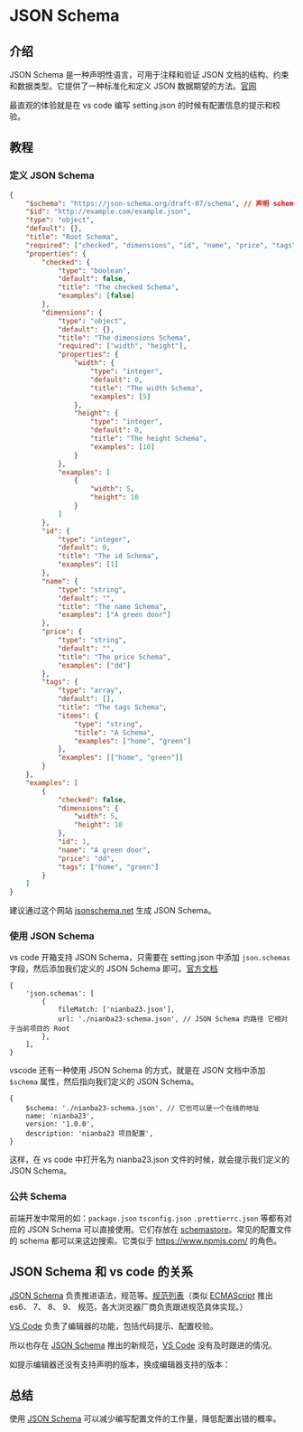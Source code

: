 # JSON Schema

## 介绍

JSON Schema 是一种声明性语言，可用于注释和验证 JSON 文档的结构、约束和数据类型。它提供了一种标准化和定义 JSON 数据期望的方法。[官网](https://json-schema.org/overview/what-is-jsonschema)

最直观的体验就是在 vs code 编写 setting.json 的时候有配置信息的提示和校验。

## 教程

### 定义 JSON Schema

```json
{
    "$schema": "https://json-schema.org/draft-07/schema", // 声明 schema 的版本（需要目标编辑器支持）
    "$id": "http://example.com/example.json",
    "type": "object",
    "default": {},
    "title": "Root Schema",
    "required": ["checked", "dimensions", "id", "name", "price", "tags"],
    "properties": {
        "checked": {
            "type": "boolean",
            "default": false,
            "title": "The checked Schema",
            "examples": [false]
        },
        "dimensions": {
            "type": "object",
            "default": {},
            "title": "The dimensions Schema",
            "required": ["width", "height"],
            "properties": {
                "width": {
                    "type": "integer",
                    "default": 0,
                    "title": "The width Schema",
                    "examples": [5]
                },
                "height": {
                    "type": "integer",
                    "default": 0,
                    "title": "The height Schema",
                    "examples": [10]
                }
            },
            "examples": [
                {
                    "width": 5,
                    "height": 10
                }
            ]
        },
        "id": {
            "type": "integer",
            "default": 0,
            "title": "The id Schema",
            "examples": [1]
        },
        "name": {
            "type": "string",
            "default": "",
            "title": "The name Schema",
            "examples": ["A green door"]
        },
        "price": {
            "type": "string",
            "default": "",
            "title": "The price Schema",
            "examples": ["dd"]
        },
        "tags": {
            "type": "array",
            "default": [],
            "title": "The tags Schema",
            "items": {
                "type": "string",
                "title": "A Schema",
                "examples": ["home", "green"]
            },
            "examples": [["home", "green"]]
        }
    },
    "examples": [
        {
            "checked": false,
            "dimensions": {
                "width": 5,
                "height": 10
            },
            "id": 1,
            "name": "A green door",
            "price": "dd",
            "tags": ["home", "green"]
        }
    ]
}
```

建议通过这个网站 [jsonschema.net](https://www.jsonschema.net/) 生成 JSON Schema。

### 使用 JSON Schema

vs code 开箱支持 JSON Schema，只需要在 setting.json 中添加 `json.schemas` 字段，然后添加我们定义的 JSON Schema 即可。[官方文档](https://code.visualstudio.com/docs/languages/json)

```json5
{
    'json.schemas': [
        {
            fileMatch: ['nianba23.json'],
            url: './nianba23-schema.json', // JSON Schema 的路径 它相对于当前项目的 Root
        },
    ],
}
```

vscode 还有一种使用 JSON Schema 的方式，就是在 JSON 文档中添加 `$schema` 属性，然后指向我们定义的 JSON Schema。

```json5
{
    $schema: './nianba23-schema.json', // 它也可以是一个在线的地址
    name: 'nianba23',
    version: '1.0.0',
    description: 'nianba23 项目配置',
}
```

这样，在 vs code 中打开名为 nianba23.json 文件的时候，就会提示我们定义的 JSON Schema。

### 公共 Schema

前端开发中常用的如：`package.json` `tsconfig.json` `.prettierrc.json` 等都有对应的 JSON Schema 可以直接使用。它们存放在 [schemastore](https://www.schemastore.org)。常见的配置文件的 schema 都可以来这边搜索。它类似于 https://www.npmjs.com/ 的角色。

## JSON Schema 和 vs code 的关系

[JSON Schema](https://json-schema.org/overview/what-is-jsonschema) 负责推进语法，规范等。[规范列表](https://json-schema.org/specification)（类似 [ECMAScript](https://ecma-international.org/technical-committees/tc39/) 推出 es6、 7、 8、 9、 规范，各大浏览器厂商负责跟进规范具体实现。）

[VS Code](https://code.visualstudio.com/) 负责了编辑器的功能，包括代码提示、配置校验。

所以也存在 [JSON Schema](https://json-schema.org/overview/what-is-jsonschema) 推出的新规范，[VS Code](https://code.visualstudio.com/) 没有及时跟进的情况。

如提示编辑器还没有支持声明的版本，换成编辑器支持的版本：

## 总结

使用 [JSON Schema](https://json-schema.org/overview/what-is-jsonschema) 可以减少编写配置文件的工作量，降低配置出错的概率。
